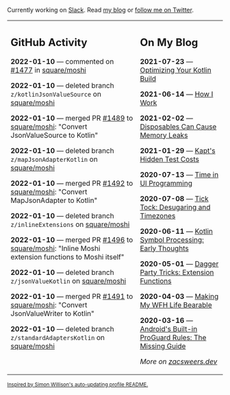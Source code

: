 Currently working on [Slack](https://slack.com/). Read [my blog](https://zacsweers.dev/) or [follow me on Twitter](https://twitter.com/ZacSweers).

<table><tr><td valign="top" width="60%">

## GitHub Activity
<!-- githubActivity starts -->
**2022-01-10** — commented on [#1477](https://github.com/square/moshi/pull/1477#issuecomment-1009154527) in [square/moshi](https://github.com/square/moshi)

**2022-01-10** — deleted branch `z/kotlinJsonValueSource` on [square/moshi](https://github.com/square/moshi)

**2022-01-10** — merged PR [#1489](https://github.com/square/moshi/pull/1489) to [square/moshi](https://github.com/square/moshi): "Convert JsonValueSource to Kotlin"

**2022-01-10** — deleted branch `z/mapJsonAdapterKotlin` on [square/moshi](https://github.com/square/moshi)

**2022-01-10** — merged PR [#1492](https://github.com/square/moshi/pull/1492) to [square/moshi](https://github.com/square/moshi): "Convert MapJsonAdapter to Kotlin"

**2022-01-10** — deleted branch `z/inlineExtensions` on [square/moshi](https://github.com/square/moshi)

**2022-01-10** — merged PR [#1496](https://github.com/square/moshi/pull/1496) to [square/moshi](https://github.com/square/moshi): "Inline Moshi extension functions to Moshi itself"

**2022-01-10** — deleted branch `z/jsonValueKotlin` on [square/moshi](https://github.com/square/moshi)

**2022-01-10** — merged PR [#1491](https://github.com/square/moshi/pull/1491) to [square/moshi](https://github.com/square/moshi): "Convert JsonValueWriter to Kotlin"

**2022-01-10** — deleted branch `z/standardAdaptersKotlin` on [square/moshi](https://github.com/square/moshi)
<!-- githubActivity ends -->
</td><td valign="top" width="40%">

## On My Blog
<!-- blog starts -->
**2021-07-23** — [Optimizing Your Kotlin Build](https://www.zacsweers.dev/optimizing-your-kotlin-build/)

**2021-06-14** — [How I Work](https://www.zacsweers.dev/how-i-work/)

**2021-02-02** — [Disposables Can Cause Memory Leaks](https://www.zacsweers.dev/disposables-can-cause-memory-leaks/)

**2021-01-29** — [Kapt's Hidden Test Costs](https://www.zacsweers.dev/kapts-hidden-test-costs/)

**2020-07-13** — [Time in UI Programming](https://www.zacsweers.dev/time-in-ui/)

**2020-07-08** — [Tick Tock: Desugaring and Timezones](https://www.zacsweers.dev/ticktock-desugaring-timezones/)

**2020-06-11** — [Kotlin Symbol Processing: Early Thoughts](https://www.zacsweers.dev/kotlin-symbol-processor-early-thoughts/)

**2020-05-01** — [Dagger Party Tricks: Extension Functions](https://www.zacsweers.dev/dagger-party-tricks-extension-functions/)

**2020-04-03** — [Making My WFH Life Bearable](https://www.zacsweers.dev/making-wfh-life-bearable/)

**2020-03-16** — [Android's Built-in ProGuard Rules: The Missing Guide](https://www.zacsweers.dev/android-proguard-rules/)
<!-- blog ends -->
_More on [zacsweers.dev](https://zacsweers.dev/)_
</td></tr></table>

<sub><a href="https://simonwillison.net/2020/Jul/10/self-updating-profile-readme/">Inspired by Simon Willison's auto-updating profile README.</a></sub>